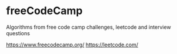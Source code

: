 # freeCodeCamp

Algorithms from free code camp challenges, leetcode and interview questions

https://www.freecodecamp.org/
https://leetcode.com/
